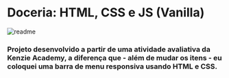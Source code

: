 # Doceria: HTML, CSS e JS (Vanilla)
![readme](https://user-images.githubusercontent.com/102254879/184519992-2db81784-1a4c-43ff-884d-1a01e1a2e370.png)

### Projeto desenvolvido a partir de uma atividade avaliativa da Kenzie Academy, a diferença que - além de mudar os itens - eu coloquei uma barra de menu responsiva usando HTML e CSS.
